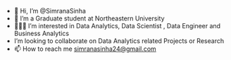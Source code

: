 - 👋 Hi, I’m @SimranaSinha
- 🏫 I’m a Graduate student at Northeastern University 
- 👩🏻‍💼 I’m interested in Data Analytics, Data Scientist , Data Engineer and Business Analytics
- I’m looking to collaborate on Data Analytics related Projects or Research
- 📫 How to reach me simranasinha24@gmail.com


<!---
SimranaSinha/SimranaSinha is a ✨ special ✨ repository because its `README.md` (this file) appears on your GitHub profile.
You can click the Preview link to take a look at your changes.
--->
